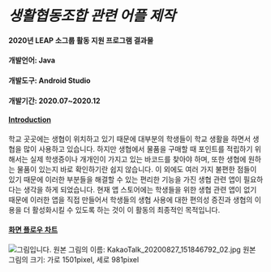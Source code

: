 # *생활협동조합 관련 어플 제작*

#### 2020년 LEAP 소그룹 활동 지원 프로그램 결과물

#### 개발언어: Java

#### 개발도구: Android Studio

#### 개발기간: 2020.07~2020.12



#### <u>Introduction</u>

학교 곳곳에는 생협이 위치하고 있기 때문에 대부분의 학생들이 학교 생활을 하면서 생협을 많이 사용하고 있습니다. 하지만 생협에서 물품을 구매할 때 포인트를 적립하기 위해서는 실제 학생증이나 개개인이 가지고 있는 바코드를 찾아야 하며, 또한 생협에 원하는 물품이 있는지 바로 확인하기란 쉽지 않습니다. 이 외에도 여러 가지 불편한 점들이 있기 때문에 이러한 부분들을 해결할 수 있는 편리한 기능을 가진 생협 관련 앱이 필요하다는 생각을 하게 되었습니다. 현재 앱 스토어에는 학생들을 위한 생협 관련 앱이 없기 때문에 이러한 앱을 직접 만들어서 학생들의 생협 사용에 대한 편의성 증진과 생협의 이용을 더 활성화시킬 수 있도록 하는 것이 이 활동의 최종적인 목적입니다.

#### 

#### <u>화면 플로우 차트</u>

  ![그림입니다.  원본 그림의 이름: KakaoTalk_20200827_151846792_02.jpg  원본 그림의 크기: 가로 1501pixel, 세로 981pixel](file:///C:\Users\hgy\AppData\Local\Temp\tmpCA7B.jpg)  



